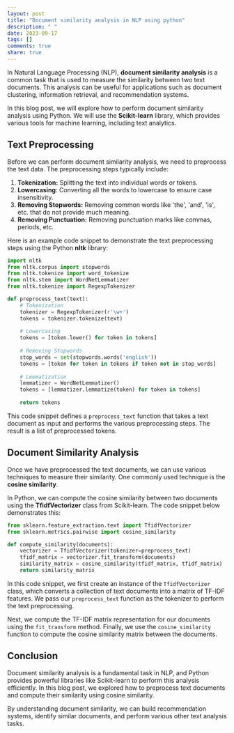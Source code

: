 ```yaml
---
layout: post
title: "Document similarity analysis in NLP using python"
description: " "
date: 2023-09-17
tags: []
comments: true
share: true
---
```


In Natural Language Processing (NLP), **document similarity analysis** is a common task that is used to measure the similarity between two text documents. This analysis can be useful for applications such as document clustering, information retrieval, and recommendation systems.

In this blog post, we will explore how to perform document similarity analysis using Python. We will use the **Scikit-learn** library, which provides various tools for machine learning, including text analytics.

## Text Preprocessing

Before we can perform document similarity analysis, we need to preprocess the text data. The preprocessing steps typically include:

1. **Tokenization:** Splitting the text into individual words or tokens.
2. **Lowercasing**: Converting all the words to lowercase to ensure case insensitivity.
3. **Removing Stopwords:** Removing common words like 'the', 'and', 'is', etc. that do not provide much meaning.
4. **Removing Punctuation:** Removing punctuation marks like commas, periods, etc.

Here is an example code snippet to demonstrate the text preprocessing steps using the Python **nltk** library:

```python
import nltk
from nltk.corpus import stopwords
from nltk.tokenize import word_tokenize
from nltk.stem import WordNetLemmatizer
from nltk.tokenize import RegexpTokenizer

def preprocess_text(text):
    # Tokenization
    tokenizer = RegexpTokenizer(r'\w+')
    tokens = tokenizer.tokenize(text)
    
    # Lowercasing
    tokens = [token.lower() for token in tokens]
    
    # Removing Stopwords
    stop_words = set(stopwords.words('english'))
    tokens = [token for token in tokens if token not in stop_words]
    
    # Lemmatization
    lemmatizer = WordNetLemmatizer()
    tokens = [lemmatizer.lemmatize(token) for token in tokens]
    
    return tokens
```

This code snippet defines a `preprocess_text` function that takes a text document as input and performs the various preprocessing steps. The result is a list of preprocessed tokens.

## Document Similarity Analysis

Once we have preprocessed the text documents, we can use various techniques to measure their similarity. One commonly used technique is the **cosine similarity**.

In Python, we can compute the cosine similarity between two documents using the **TfidfVectorizer** class from Scikit-learn. The code snippet below demonstrates this:

```python
from sklearn.feature_extraction.text import TfidfVectorizer
from sklearn.metrics.pairwise import cosine_similarity

def compute_similarity(documents):
    vectorizer = TfidfVectorizer(tokenizer=preprocess_text)
    tfidf_matrix = vectorizer.fit_transform(documents)
    similarity_matrix = cosine_similarity(tfidf_matrix, tfidf_matrix)
    return similarity_matrix
```

In this code snippet, we first create an instance of the `TfidfVectorizer` class, which converts a collection of text documents into a matrix of TF-IDF features. We pass our `preprocess_text` function as the tokenizer to perform the text preprocessing.

Next, we compute the TF-IDF matrix representation for our documents using the `fit_transform` method. Finally, we use the `cosine_similarity` function to compute the cosine similarity matrix between the documents.

## Conclusion

Document similarity analysis is a fundamental task in NLP, and Python provides powerful libraries like Scikit-learn to perform this analysis efficiently. In this blog post, we explored how to preprocess text documents and compute their similarity using cosine similarity.

By understanding document similarity, we can build recommendation systems, identify similar documents, and perform various other text analysis tasks.